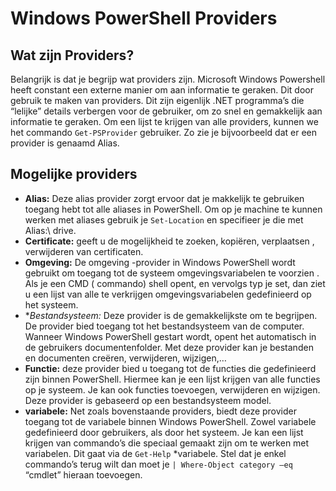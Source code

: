 # Windows PowerShell Providers
## Wat zijn Providers?
Belangrijk is dat je begrijp wat providers zijn. Microsoft Windows Powershell heeft constant een externe manier om aan informatie te geraken. Dit door gebruik te maken van providers. Dit zijn eigenlijk .NET programma’s die “lelijke” details verbergen voor de gebruiker, om zo snel en gemakkelijk aan informatie te geraken.  Om een lijst te krijgen van alle providers, kunnen we het commando `Get-PSProvider` gebruiker. Zo zie je bijvoorbeeld dat er een provider is genaamd Alias. 
## Mogelijke providers
- **Alias:** Deze alias provider zorgt ervoor dat je makkelijk te gebruiken toegang hebt tot alle aliases in PowerShell.  Om op je machine te kunnen werken met aliases gebruik je `Set-Location` en specifieer je die met Alias:\ drive.
- **Certificate:** geeft u de mogelijkheid te zoeken, kopiëren, verplaatsen , verwijderen van certificaten.
- **Omgeving:**  De omgeving -provider in Windows PowerShell wordt gebruikt om toegang tot de systeem omgevingsvariabelen te voorzien . Als je een CMD ( commando) shell opent,  en vervolgs typ je set, dan ziet u een lijst van alle te verkrijgen omgevingsvariabelen gedefinieerd op het systeem.
- **Bestandsysteem:*  Deze provider is de gemakkelijkste om te begrijpen. De provider bied toegang tot het bestandsysteem van de computer. Wanneer Windows PowerShell gestart wordt, opent het automatisch in de gebruikers documentenfolder. Met deze provider kan je bestanden en documenten creëren, verwijderen, wijzigen,…
- **Functie:**  deze provider bied u toegang tot de functies die gedefinieerd zijn binnen PowerShell. Hiermee kan je een lijst krijgen van alle functies op je systeem. Je kan ook functies toevoegen, verwijderen en wijzigen. Deze provider is gebaseerd op een bestandsysteem model. 
- **variabele:** Net zoals bovenstaande providers, biedt deze provider toegang tot de variabele binnen Windows PowerShell. Zowel variabele gedefinieerd door gebruikers, als door het systeem. Je kan een lijst krijgen van commando’s die speciaal gemaakt zijn om te werken met variabelen. Dit gaat via de `Get-Help` *variabele.  Stel dat je enkel commando’s terug wilt dan moet je `| Where-Object category –eq` “cmdlet” hieraan toevoegen.
